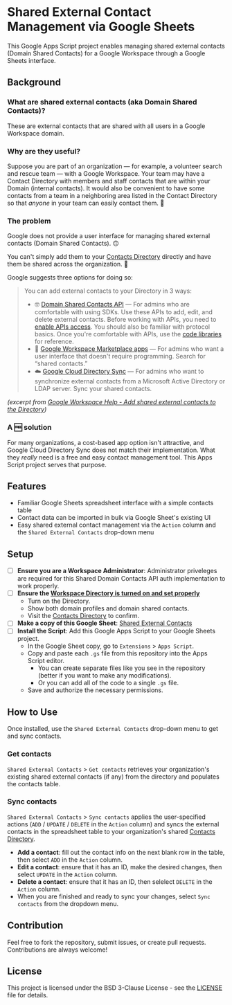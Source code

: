 # Shared External Contact Management via Google Sheets
This Google Apps Script project enables managing shared external contacts (Domain Shared Contacts) for a Google Workspace through a Google Sheets interface.

## Background

### What are shared external contacts (aka Domain Shared Contacts)?
These are external contacts that are shared with all users in a Google Workspace domain.

### Why are they useful?
Suppose you are part of an organization — for example, a volunteer search and rescue team — with a Google Workspace. Your team may have a Contact Directory with members and staff contacts that are within your Domain (internal contacts). It would also be convenient to have some contacts from a team in a neighboring area listed in the Contact Directory so that *anyone* in your team can easily contact them. :iphone:

### The problem
Google does not provide a user interface for managing shared external contacts (Domain Shared Contacts). :upside_down_face:

You can't simply add them to your [Contacts Directory](https://contacts.google.com/directory) directly and have them be shared across the organization. :pleading_face:

Google suggests three options for doing so:

> You can add external contacts to your Directory in 3 ways:
> * :nerd_face: [Domain Shared Contacts API](http://code.google.com/googleapps/domain/shared_contacts/gdata_shared_contacts_api_reference.html) — For admins who are comfortable with using SDKs. Use these APIs to add, edit, and delete external contacts. Before working with APIs, you need to [enable APIs access](https://support.google.com/a/answer/60757). You should also be familiar with protocol basics. Once you're comfortable with APIs, use the [code libraries](http://code.google.com/googleapps/domain/libraries_and_samples.html) for reference.
> * :money_with_wings: [Google Workspace Marketplace apps](https://www.google.com/enterprise/marketplace/search?orderBy=rating&query=) — For admins who want a user interface that doesn't require programming. Search for “shared contacts.”
> * :cloud: [Google Cloud Directory Sync](https://support.google.com/a/topic/2679497) — For admins who want to synchronize external contacts from a Microsoft Active Directory or LDAP server. Sync your shared contacts.

*(excerpt from [Google Workspace Help - Add shared external contacts to the Directory](https://support.google.com/a/answer/9281635?fl=1&sjid=12378158771792397271-NC))*

### A :free: solution
For many organizations, a cost-based app option isn't attractive, and Google Cloud Directory Sync does not match their implementation. What they *really* need is a free and easy contact management tool. This Apps Script project serves that purpose.

## Features
- Familiar Google Sheets spreadsheet interface with a simple contacts table
- Contact data can be imported in bulk via Google Sheet's existing UI
- Easy shared external contact management via the `Action` column and the `Shared External Contacts` drop-down menu

## Setup
- [ ] **Ensure you are a Workspace Administrator**: Administrator priveleges are required for this Shared Domain Contacts API auth implementation to work properly.
- [ ] **Ensure the [Workspace Directory is turned on and set properly](https://support.google.com/a/answer/60218?hl=en&fl=1&sjid=2954144558064126604-NC)**
    - Turn on the Directory.
    - Show both domain profiles and domain shared contacts.
    - Visit the [Contacts Directory](https://contacts.google.com/directory) to confirm.
- [ ] **Make a copy of this Google Sheet**: [Shared External Contacts](https://docs.google.com/spreadsheets/d/1Oi74oL-TBbNViTVd6fE4njajOlMkjJvsY37146BhNVE/edit?gid=1931459038#gid=1931459038)
- [ ] **Install the Script**: Add this Google Apps Script to your Google Sheets project.
    - In the Google Sheet copy, go to `Extensions` > `Apps Script`.
    - Copy and paste each `.gs` file from this repository into the Apps Script editor.
      - You can create separate files like you see in the repository (better if you want to make any modifications).
      - Or you can add all of the code to a single `.gs` file.
    - Save and authorize the necessary permissions.

## How to Use
Once installed, use the `Shared External Contacts` drop-down menu to get and sync contacts.

### Get contacts
`Shared External Contacts` > `Get contacts` retrieves your organization's existing shared external contacts (if any) from the directory and populates the contacts table.

### Sync contacts
`Shared External Contacts` > `Sync contacts` applies the user-specified actions (`ADD` / `UPDATE` / `DELETE` in the `Action` column) and syncs the external contacts in the spreadsheet table to your organization's shared [Contacts Directory](https://contacts.google.com/directory).

- **Add a contact**: fill out the contact info on the next blank row in the table, then select `ADD` in the `Action` column.
- **Edit a contact**: ensure that it has an ID, make the desired changes, then select `UPDATE` in the `Action` column.
- **Delete a contact**: ensure that it has an ID, then selelect `DELETE` in the `Action` column.
- When you are finished and ready to sync your changes, select `Sync contacts` from the dropdown menu.

## Contribution
Feel free to fork the repository, submit issues, or create pull requests. Contributions are always welcome!

## License
This project is licensed under the BSD 3-Clause License - see the [LICENSE](LICENSE) file for details.
